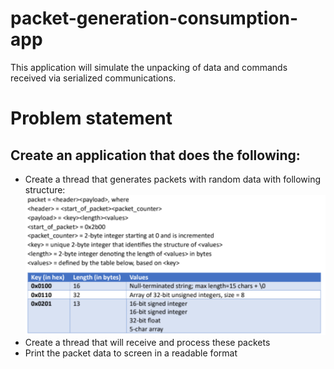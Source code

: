 # packet-generation-consumption-app
This application will simulate the unpacking of data and commands received via serialized communications. 

# Problem statement
## Create an application that does the following:
- Create a thread that generates packets with random data with following structure: ![Packet Structure](packet_structure.png)
- Create a thread that will receive and process these packets
- Print the packet data to screen in a readable format

